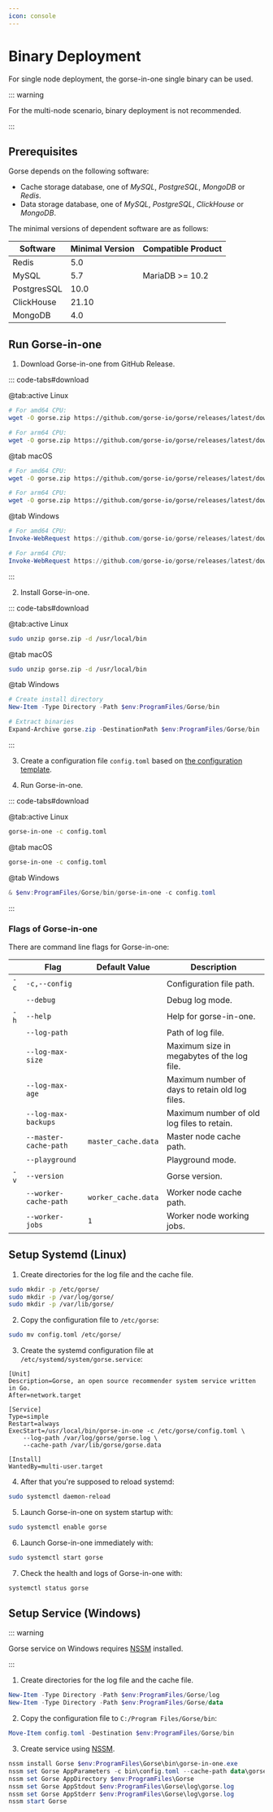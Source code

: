 ```yaml
---
icon: console
---
```

# Binary Deployment

For single node deployment, the gorse-in-one single binary can be used.

::: warning

For the multi-node scenario, binary deployment is not recommended.

:::

## Prerequisites

Gorse depends on the following software:

- Cache storage database, one of *MySQL*, *PostgreSQL*, *MongoDB* or *Redis*.
- Data storage database, one of *MySQL*, *PostgreSQL*, *ClickHouse* or *MongoDB*.

The minimal versions of dependent software are as follows:

| Software    | Minimal Version | Compatible Product |
|-------------|-----------------|-|
| Redis       | 5.0             | |
| MySQL       | 5.7             | MariaDB >= 10.2 |
| PostgresSQL | 10.0            | |
| ClickHouse  | 21.10           | |
| MongoDB     | 4.0             | |

## Run Gorse-in-one

1. Download Gorse-in-one from GitHub Release.

::: code-tabs#download

@tab:active Linux

```bash
# For amd64 CPU:
wget -O gorse.zip https://github.com/gorse-io/gorse/releases/latest/download/gorse_linux_amd64.zip

# For arm64 CPU:
wget -O gorse.zip https://github.com/gorse-io/gorse/releases/latest/download/gorse_linux_arm64.zip
```

@tab macOS

```bash
# For amd64 CPU:
wget -O gorse.zip https://github.com/gorse-io/gorse/releases/latest/download/gorse_darwin_amd64.zip

# For arm64 CPU:
wget -O gorse.zip https://github.com/gorse-io/gorse/releases/latest/download/gorse_darwin_arm64.zip
```

@tab Windows

```powershell
# For amd64 CPU:
Invoke-WebRequest https://github.com/gorse-io/gorse/releases/latest/download/gorse_windows_amd64.zip -OutFile gorse.zip

# For arm64 CPU:
Invoke-WebRequest https://github.com/gorse-io/gorse/releases/latest/download/gorse_windows_arm64.zip -OutFile gorse.zip
```

:::

2. Install Gorse-in-one.


::: code-tabs#download

@tab:active Linux

```bash
sudo unzip gorse.zip -d /usr/local/bin
```

@tab macOS

```bash
sudo unzip gorse.zip -d /usr/local/bin
```

@tab Windows

```powershell
# Create install directory
New-Item -Type Directory -Path $env:ProgramFiles/Gorse/bin

# Extract binaries
Expand-Archive gorse.zip -DestinationPath $env:ProgramFiles/Gorse/bin
```

:::

3. Create a configuration file `config.toml` based on [the configuration template](https://github.com/gorse-io/gorse/blob/release-0.4/config/config.toml).

4. Run Gorse-in-one.

::: code-tabs#download

@tab:active Linux

```bash
gorse-in-one -c config.toml 
```

@tab macOS

```bash
gorse-in-one -c config.toml 
```

@tab Windows

```powershell
& $env:ProgramFiles/Gorse/bin/gorse-in-one -c config.toml
```

:::

### Flags of Gorse-in-one

There are command line flags for Gorse-in-one:

| <FontIcon icon="rightarrow"/> | Flag | Default Value | Description |
|-|-|-|-|
| `-c` | `-c,--config` | | Configuration file path. |
| | `--debug` | | Debug log mode. |
| `-h` | `--help` | | Help for gorse-in-one. |
| | `--log-path` | | Path of log file. |
| | `--log-max-size` | | Maximum size in megabytes of the log file. |
| | `--log-max-age` | | Maximum number of days to retain old log files. |
| | `--log-max-backups` | | Maximum number of old log files to retain. |
| | `--master-cache-path` | `master_cache.data` | Master node cache path. |
| | `--playground` | | Playground mode. |
| `-v` | `--version` | | Gorse version. |
| | `--worker-cache-path` | `worker_cache.data` | Worker node cache path. |
| | `--worker-jobs` | `1` |  Worker node working jobs. |

## Setup Systemd (Linux)

1. Create directories for the log file and the cache file.

```bash
sudo mkdir -p /etc/gorse/
sudo mkdir -p /var/log/gorse/
sudo mkdir -p /var/lib/gorse/
```

2. Copy the configuration file to `/etc/gorse`:

```bash
sudo mv config.toml /etc/gorse/
```

3. Create the systemd configuration file at `/etc/systemd/system/gorse.service`:

```systemd
[Unit]
Description=Gorse, an open source recommender system service written in Go.
After=network.target

[Service]
Type=simple
Restart=always
ExecStart=/usr/local/bin/gorse-in-one -c /etc/gorse/config.toml \
    --log-path /var/log/gorse/gorse.log \
    --cache-path /var/lib/gorse/gorse.data

[Install]
WantedBy=multi-user.target
```

4. After that you're supposed to reload systemd:

```bash
sudo systemctl daemon-reload
```

5. Launch Gorse-in-one on system startup with:

```bash
sudo systemctl enable gorse
```

6. Launch Gorse-in-one immediately with:

```bash
sudo systemctl start gorse
```

7. Check the health and logs of Gorse-in-one with:

```bash
systemctl status gorse
```

## Setup Service (Windows)

::: warning

Gorse service on Windows requires [NSSM](https://nssm.cc/) installed.

:::

1. Create directories for the log file and the cache file.

```powershell
New-Item -Type Directory -Path $env:ProgramFiles/Gorse/log
New-Item -Type Directory -Path $env:ProgramFiles/Gorse/data
```

2. Copy the configuration file to `C:/Program Files/Gorse/bin`:

```powershell
Move-Item config.toml -Destination $env:ProgramFiles/Gorse/bin
```

3. Create service using [NSSM](https://nssm.cc/).

```powershell
nssm install Gorse $env:ProgramFiles\Gorse\bin\gorse-in-one.exe
nssm set Gorse AppParameters -c bin\config.toml --cache-path data\gorse.data
nssm set Gorse AppDirectory $env:ProgramFiles\Gorse
nssm set Gorse AppStdout $env:ProgramFiles\Gorse\log\gorse.log
nssm set Gorse AppStderr $env:ProgramFiles\Gorse\log\gorse.log
nssm start Gorse
```

